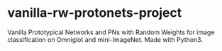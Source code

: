 # vanilla-rw-protonets-project
Vanilla Prototypical Networks and PNs with Random Weights for image classification on Omniglot and mini-ImageNet. Made with Python3.
